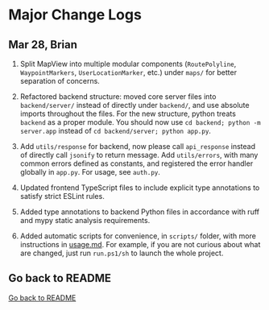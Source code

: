 # Major Change Logs

## Mar 28, Brian

1. Split MapView into multiple modular components (`RoutePolyline`, `WaypointMarkers`, `UserLocationMarker`, etc.) under `maps/` for better separation of concerns.

2. Refactored backend structure: moved core server files into `backend/server/` instead of directly under `backend/`, and use absolute imports throughout the files. For the new structure, python treats `backend` as a proper module. You should now use `cd backend; python -m server.app` instead of `cd backend/server; python app.py`.

3. Add `utils/response` for backend, now please call `api_response` instead of directly call `jsonify` to return message. Add `utils/errors`, with many common errors defined as constants, and registered the error handler globally in `app.py`. For usage, see `auth.py`.

4. Updated frontend TypeScript files to include explicit type annotations to satisfy strict ESLint rules.

5. Added type annotations to backend Python files in accordance with ruff and mypy static analysis requirements.

6. Added automatic scripts for convenience, in `scripts/` folder, with more instructions in [usage.md](usage.md). For example, if you are not curious about what are changed, just run `run.ps1/sh` to launch the whole project.

## Go back to README

[Go back to README](./README.md)
